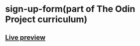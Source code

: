 # sign-up-form(part of The Odin Project curriculum)
## <a href="https://est5.github.io/sign-up-form">Live preview</a>
